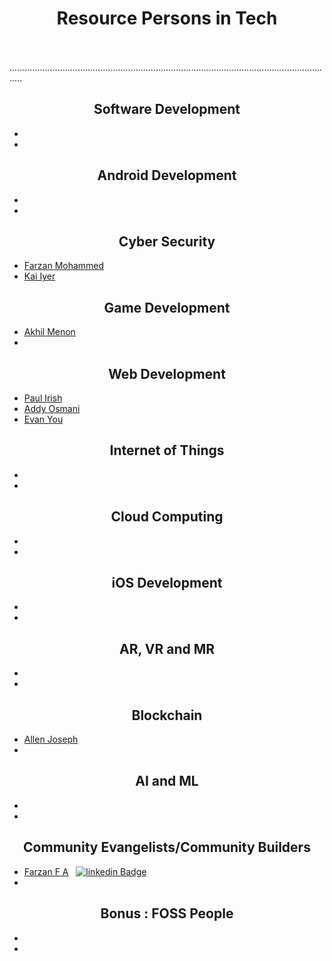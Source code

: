 # <center>Resource Persons in Tech</center>
\
\
.................................................................................................................................
## <center>Software Development</center>

-
-

## <center>Android Development</center>

-
-

## <center>Cyber Security</center>
- [Farzan Mohammed](https://github.com/ZeroPrime9)
- [Kai Iyer](https://github.com/kaiiyer)

## <center>Game Development</center>

- [Akhil Menon](https://github.com/AkhilMenon007)
-

## <center>Web Development</center>

- [Paul Irish](https://github.com/paulirish)
- [Addy Osmani](https://github.com/addyosmani)
- [Evan You](https://github.com/yyx990803)

## <center>Internet of Things</center>

-
-

## <center>Cloud Computing</center>

-
-

## <center>iOS Development</center>

-
-

## <center>AR, VR and MR</center>

-
-

## <center>Blockchain</center>

- [Allen Joseph](https://github.com/AllenAJ)
-

## <center>AI and ML</center>

-
-

## <center>Community Evangelists/Community Builders</center>

- [Farzan F A](https://github.com/farzanfa) &nbsp;  [![linkedin Badge](https://img.shields.io/badge/@farzanfa-blue?style=flat-square&labelColor=1ca0f1&logo=linkedin&logoColor=white&link=https://www.linkedin.com/in/farzanfa/)](https://www.linkedin.com/in/farzanfa/)
-

## <center> Bonus : FOSS People</center> 

-
-
